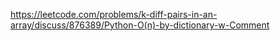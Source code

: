 https://leetcode.com/problems/k-diff-pairs-in-an-array/discuss/876389/Python-O(n)-by-dictionary-w-Comment
